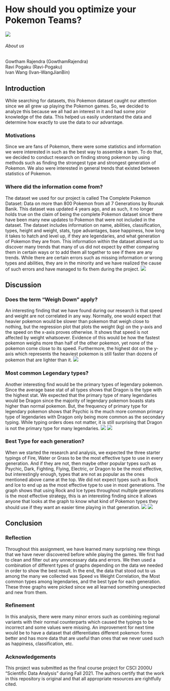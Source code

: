 # How should you optimize your Pokemon Teams?
![](/images/gens.jpg)
###### About us
Gowtham Rajendra (GowthamRajendra) <br/>
Ravi Pogaku (Ravi-Pogaku) <br/>
Ivan Wang (Ivan-WangJianBin)

## Introduction
  While searching for datasets, this Pokemon dataset caught our attention since we all grew up playing the Pokemon games. So, we decided to analyze this because we all had an interest in it and had some prior knowledge of the data. This helped us easily understand the data and determine how exactly to use the data to our advantage.

### Motivations
  Since we are fans of Pokemon, there were some statistics and information we were interested in such as the best way to assemble a team. To do that, we decided to conduct research on finding strong pokemon by using methods such as finding the strongest type and strongest generation of Pokemon. We also were interested in general trends that existed between statistics of Pokemon. 

### Where did the information come from?
  The dataset we used for our project is called The Complete Pokemon Dataset: Data on more than 800 Pokemon from all 7 Generations by Rounak Banik. This dataset was updated 4 years ago, and as such, it no longer holds true on the claim of being the complete Pokemon dataset since there have been many new updates to Pokemon that were not included in the dataset. The dataset includes information on name, abilities, classification, types, height and weight, stats, type advantages, base happiness, how long it takes to hatch and level up, if they are legendaries, and what generation of Pokemon they are from. This information within the dataset allowed us to discover many trends that many of us did not expect by either comparing them in certain ways or to add them all together to see if there are any trends. While there are certain errors such as missing information or wrong types and abilities, they are in the minority and we have realized the cause of such errors and have managed to fix them during the project.
      ![](/images/pic1.png)
 
## Discussion
### Does the term “Weigh Down” apply? 
  An interesting finding that we have found during our research is that speed and weight are not correlated in any way. Normally, one would expect that heavier pokemon would be slower than pokemon that weigh close to nothing, but the regression plot that plots the weight (kg) on the y-axis and the speed on the x-axis proves otherwise. It shows that speed is not affected by weight whatsoever. Evidence of this would be how the fastest pokemon weighs more than half of the other pokemon, yet none of the pokemon come close to its speed. Furthermore, the highest dot on the y-axis which represents the heaviest pokemon is still faster than dozens of pokemon that are lighter than it. 
            ![](/images/pic2.png)
      
### Most common Legendary types?
  Another interesting find would be the primary types of legendary pokemon. Since the average base stat of all types shows that Dragon is the type with the highest stat. We expected that the primary type of many legendaries would be Dragon since the majority of legendary pokemon boasts stats higher than normal pokemon. But, the frequency of primary type for legendary pokemon shows that Psychic is the much more common primary type of legendaries with Dragon only being more common as the secondary typing. While typing orders does not matter, it is still surprising that Dragon is not the primary type for many legendaries.
    ![](/images/pic3.png)
    ![](/images/pic4.png)

### Best Type for each generation?
  When we started the research and analysis, we expected the three starter typings of Fire, Water or Grass to be the most effective type to use in every generation. And if they are not, then maybe other popular types such as Psychic, Dark, Fighting, Flying, Electric, or Dragon to be the most effective, but interestingly enough, types that are not as popular as the ones mentioned above came at the top. We did not expect types such as Rock and Ice to end up as the most effective type to use in most generations. The graph shows that using Rock and Ice types throughout multiple generations is the most effective strategy, this is an interesting finding since it allows anyone that looks at the graph to know what kind of Pokemon types they should use if they want an easier time playing in that generation. 
      ![](/images/pic5.png)
      ![](/images/pic6.png)

## Conclusion
### Reflection
  Throughout this assignment, we have learned many surprising new things that we have never discovered before while playing the games. We first had to clean and filter out any unnecessary data and errors. We then used a combination of different types of graphs depending on the data we needed in order to show the best result. In the end, the data that stood out to us among the many we collected was Speed vs Weight Correlation, the Most common types among legendaries, and the best type for each generation. These three graphs were picked since we all learned something unexpected and new from them.
 
### Refinement
  In this analysis, there were many minor errors such as combining regional variants with their normal counterparts which caused the typings to be incorrect and some values were missing. An improvement for next time would be to have a dataset that differentiates different pokemon forms better and has more data that are useful than ones that we never used such as happiness, classification, etc.

    
### Acknowledgements
This project was submitted as the final course project for CSCI 2000U “Scientific Data Analysis” during Fall 2021. The authors certify that the work in this repository is original and that all appropriate resources are rightfully cited.
